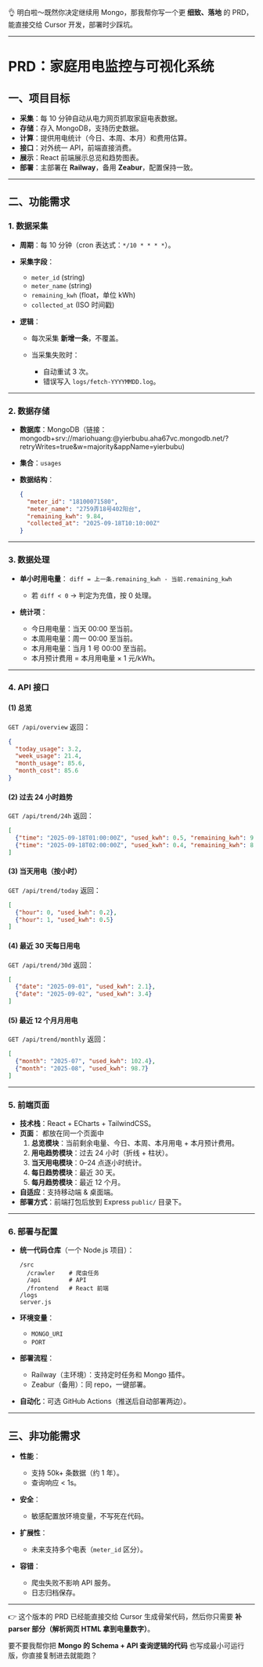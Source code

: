 👌 明白啦～既然你决定继续用 Mongo，那我帮你写一个更 **细致、落地** 的 PRD，能直接交给 Cursor 开发，部署时少踩坑。

---

# PRD：家庭用电监控与可视化系统

## 一、项目目标

* **采集**：每 10 分钟自动从电力网页抓取家庭电表数据。
* **存储**：存入 MongoDB，支持历史数据。
* **计算**：提供用电统计（今日、本周、本月）和费用估算。
* **接口**：对外统一 API，前端直接消费。
* **展示**：React 前端展示总览和趋势图表。
* **部署**：主部署在 **Railway**，备用 **Zeabur**，配置保持一致。

---

## 二、功能需求

### 1. 数据采集

* **周期**：每 10 分钟（cron 表达式：`*/10 * * * *`）。
* **采集字段**：

  * `meter_id` (string)
  * `meter_name` (string)
  * `remaining_kwh` (float，单位 kWh)
  * `collected_at` (ISO 时间戳)
* **逻辑**：

  * 每次采集 **新增一条**，不覆盖。
  * 当采集失败时：

    * 自动重试 3 次。
    * 错误写入 `logs/fetch-YYYYMMDD.log`。

---

### 2. 数据存储

* **数据库**：MongoDB（链接：mongodb+srv://mariohuang:<Huangjw1014>@yierbubu.aha67vc.mongodb.net/?retryWrites=true&w=majority&appName=yierbubu)
* **集合**：`usages`
* **数据结构**：

  ```json
  {
    "meter_id": "18100071580",
    "meter_name": "2759弄18号402阳台",
    "remaining_kwh": 9.84,
    "collected_at": "2025-09-18T10:10:00Z"
  }
  ```

---

### 3. 数据处理

* **单小时用电量**：
  `diff = 上一条.remaining_kwh - 当前.remaining_kwh`

  * 若 `diff < 0` → 判定为充值，按 0 处理。
* **统计项**：

  * 今日用电量：当天 00:00 至当前。
  * 本周用电量：周一 00:00 至当前。
  * 本月用电量：当月 1 号 00:00 至当前。
  * 本月预计费用 = 本月用电量 × 1 元/kWh。

---

### 4. API 接口

#### (1) 总览

`GET /api/overview`
返回：

```json
{
  "today_usage": 3.2,
  "week_usage": 21.4,
  "month_usage": 85.6,
  "month_cost": 85.6
}
```

#### (2) 过去 24 小时趋势

`GET /api/trend/24h`
返回：

```json
[
  {"time": "2025-09-18T01:00:00Z", "used_kwh": 0.5, "remaining_kwh": 9.3},
  {"time": "2025-09-18T02:00:00Z", "used_kwh": 0.4, "remaining_kwh": 8.9}
]
```

#### (3) 当天用电（按小时）

`GET /api/trend/today`
返回：

```json
[
  {"hour": 0, "used_kwh": 0.2},
  {"hour": 1, "used_kwh": 0.5}
]
```

#### (4) 最近 30 天每日用电

`GET /api/trend/30d`
返回：

```json
[
  {"date": "2025-09-01", "used_kwh": 2.1},
  {"date": "2025-09-02", "used_kwh": 3.4}
]
```

#### (5) 最近 12 个月月用电

`GET /api/trend/monthly`
返回：

```json
[
  {"month": "2025-07", "used_kwh": 102.4},
  {"month": "2025-08", "used_kwh": 98.7}
]
```

---

### 5. 前端页面

* **技术栈**：React + ECharts + TailwindCSS。
* **页面**：
 都放在同一个页面中
  1. **总览模块**：当前剩余电量、今日、本周、本月用电 + 本月预计费用。
  2. **用电趋势模块**：过去 24 小时（折线 + 柱状）。
  3. **当天用电模块**：0–24 点逐小时统计。
  4. **每日趋势模块**：最近 30 天。
  5. **每月趋势模块**：最近 12 个月。
* **自适应**：支持移动端 & 桌面端。
* **部署方式**：前端打包后放到 Express `public/` 目录下。

---

### 6. 部署与配置

* **统一代码仓库**（一个 Node.js 项目）：

  ```
  /src
    /crawler    # 爬虫任务
    /api        # API
    /frontend   # React 前端
  /logs
  server.js
  ```
* **环境变量**：

  * `MONGO_URI`
  * `PORT`
* **部署流程**：

  * Railway（主环境）：支持定时任务和 Mongo 插件。
  * Zeabur（备用）：同 repo，一键部署。
* **自动化**：可选 GitHub Actions（推送后自动部署两边）。

---

## 三、非功能需求

* **性能**：

  * 支持 50k+ 条数据（约 1 年）。
  * 查询响应 < 1s。
* **安全**：

  * 敏感配置放环境变量，不写死在代码。
* **扩展性**：

  * 未来支持多个电表（`meter_id` 区分）。
* **容错**：

  * 爬虫失败不影响 API 服务。
  * 日志归档保存。

---

👉 这个版本的 PRD 已经能直接交给 Cursor 生成骨架代码，然后你只需要 **补 parser 部分（解析网页 HTML 拿到电量数字）**。

要不要我帮你把 **Mongo 的 Schema + API 查询逻辑的代码** 也写成最小可运行版，你直接复制进去就能跑？
